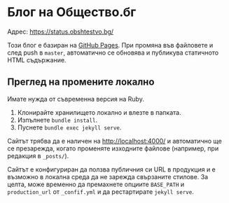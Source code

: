 # Блог на Общество.бг

Адрес: <https://status.obshtestvo.bg/>

Този блог е базиран на [GitHub Pages](https://pages.github.com/). При промяна във файловете и след
push в `master`, автоматично се обновява и публикува статичното HTML съдържание.

## Преглед на промените локално

Имате нужда от съвременна версия на Ruby.

1. Клонирайте хранилището локално и влезте в папката.
2. Изпълнете `bundle install`.
3. Пуснете `bundle exec jekyll serve`.

Сайтът трябва да е наличен на <http://localhost:4000/> и автоматично ще се презарежда, когато
променяте изходните файлове (например, при редакция в `_posts/`).

Сайтът е конфигуриран да ползва публичния си URL в продукция и е възможно в локална среда да не
зарежда свързаните стилове. За целта, може временно да премахнете опциите `BASE_PATH` и
`production_url` от `_confif.yml` и да рестартирате `jekyll serve`.
